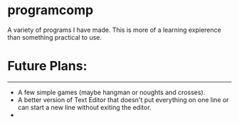 # programcomp
A variety of programs I have made. This is more of a learning expierence than something practical to use.

# Future Plans:
-------------
- A few simple games (maybe hangman or noughts and crosses).
- A better version of Text Editor that doesn't put everything on one line or can start a new line without exiting the editor.
- 

